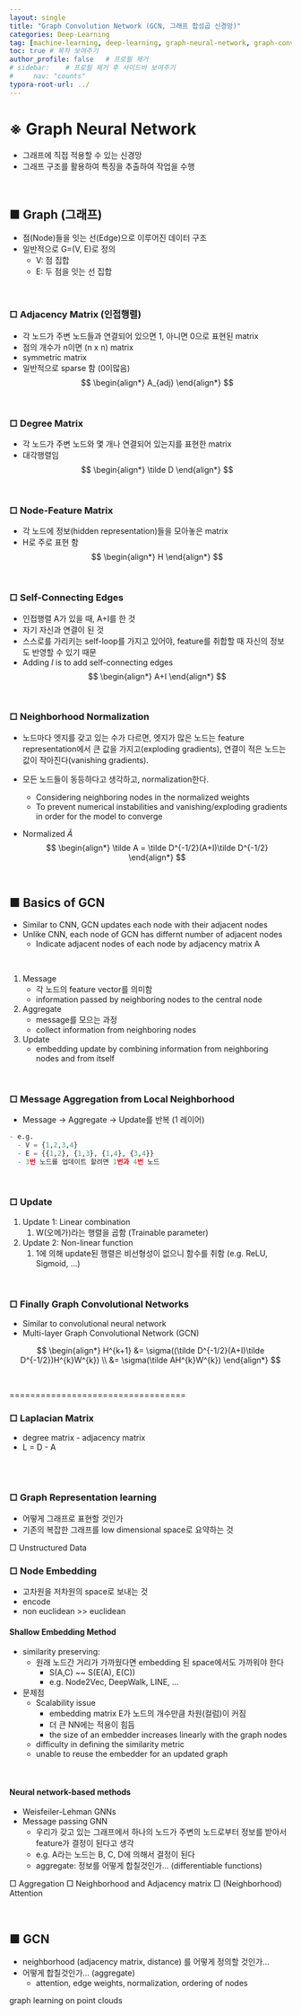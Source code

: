 ```yaml
---
layout: single
title: "Graph Convolution Network (GCN, 그래프 합성곱 신경망)"
categories: Deep-Learning
tag: [machine-learning, deep-learning, graph-neural-network, graph-convolutional-network, gnn, gcn, adjacency-matrix, degree-matrix, self-connecting, neighborhood-normalizatio, node-feature-matrix]
toc: true # 목차 보여주기
author_profile: false   # 프로필 제거
# sidebar:    # 프로필 제거 후 사이드바 보여주기
#     nav: "counts"
typora-root-url: ../
---
```



# ※ Graph Neural Network
- 그래프에 직접 적용할 수 있는 신경망
- 그래프 구조를 활용하여 특징을 추출하여 작업을 수행

<br>

## ■ Graph (그래프)
- 점(Node)들을 잇는 선(Edge)으로 이루어진 데이터 구조
- 일반적으로 G=(V, E)로 정의
  - V: 점 집합
  - E: 두 점을 잇는 선 집합

<br>

### □ Adjacency Matrix (인접행렬)
- 각 노드가 주변 노드들과 연결되어 있으면 1, 아니면 0으로 표현된 matrix
- 점의 개수가 n이면 (n x n) matrix
- symmetric matrix
- 일반적으로 sparse 함 (0이많음)
$$
\begin{align*}
A_{adj}
\end{align*}
$$

<br>

### □ Degree Matrix
- 각 노드가 주변 노드와 몇 개나 연결되어 있는지를 표현한 matrix
- 대각행렬임
$$
\begin{align*}
\tilde D
\end{align*}
$$

<br>

### □ Node-Feature Matrix
- 각 노드에 정보(hidden representation)들을 모아놓은 matrix
- H로 주로 표현 함
$$
\begin{align*}
H
\end{align*}
$$

<br>

### □ Self-Connecting Edges
- 인접행렬 A가 있을 때, A+I를 한 것
- 자기 자신과 연결이 된 것
- 스스로를 가리키는 self-loop를 가지고 있어야, feature를 취합할 때 자신의 정보도 반영할 수 있기 때문
- Adding $I$ is to add self-connecting edges
$$
\begin{align*}
A+I
\end{align*}
$$

<br>

### □ Neighborhood Normalization
- 노드마다 엣지를 갖고 있는 수가 다르면, 엣지가 많은 노드는 feature representation에서 큰 값을 가지고(exploding gradients), 연결이 적은 노드는 값이 작아진다(vanishing gradients).
- 모든 노드들이 동등하다고 생각하고, normalization한다.
  - Considering neighboring nodes in the normalized weights
  - To prevent numerical instabilities and vanishing/exploding gradients in order for the model to converge

- Normalized $\tilde A$
$$
\begin{align*}
\tilde A = \tilde D^{-1/2}(A+I)\tilde D^{-1/2}
\end{align*}
$$

<br>

## ■ Basics of GCN
- Similar to CNN, GCN updates each node with their adjacent nodes
- Unlike CNN, each node of GCN has differnt number of adjacent nodes
  - Indicate adjacent nodes of each node by adjacency matrix A

<br>

1. Message
    - 각 노드의 feature vector를 의미함
    - information passed by neighboring nodes to the central node
2. Aggregate
    - message를 모으는 과정
    - collect information from neighboring nodes
3. Update
    - embedding update by combining information from neighboring nodes and from itself

<br>

### □ Message Aggregation from Local Neighborhood
- Message -> Aggregate -> Update를 반복 (1 레이어)

```py
- e.g.
  - V = {1,2,3,4}
  - E = {{1,2}, {1,3}, {1,4}, {3,4}}
  - 3번 노드를 업데이트 할려면 1번과 4번 노드
```

<br>

### □ Update
1. Update 1: Linear combination
   1. W(오메가)라는 행렬을 곱함 (Trainable parameter)
2. Update 2: Non-linear function
   1. 1에 의해 update된 행렬은 비선형성이 없으니 함수를 취함 (e.g. ReLU, Sigmoid, ...)

<br>

### □ Finally Graph Convolutional Networks
- Similar to convolutional neural network
- Multi-layer Graph Convolutional Network (GCN)

$$
\begin{align*}
H^{k+1} &= \sigma((\tilde D^{-1/2}(A+I)\tilde D^{-1/2})H^{k}W^{k}) \\
&= \sigma(\tilde AH^{k}W^{k})
\end{align*}
$$

<br>

==================================

### □ Laplacian Matrix
- degree matrix - adjacency matrix
- L = D - A

<br>



<br>

### □ Graph Representation learning
- 어떻게 그래프로 표현할 것인가
- 기존의 복잡한 그래프를 low dimensional space로 요약하는 것


□ Unstructured Data

### □ Node Embedding
- 고차원을 저차원의 space로 보내는 것
- encode
- non euclidean >> euclidean

#### Shallow Embedding Method

- similarity preserving:
  - 원래 노드간 거리가 가까웠다면 embedding 된 space에서도 가까워야 한다
    - S(A,C) ~~ S(E(A), E(C))
    - e.g. Node2Vec, DeepWalk, LINE, ...
- 문제점
  - Scalability issue
    - embedding matrix E가 노드의 개수만큼 차원(컬럼)이 커짐
    - 더 큰 NN에는 적용이 힘듬
    - the size of an embedder increases linearly with the graph nodes
  - difficulty in defining the similarity metric
  - unable to reuse the embedder for an updated graph

<br>

#### Neural network-based methods
- Weisfeiler-Lehman GNNs
- Message passing GNN
  - 우리가 갖고 있는 그래프에서 하나의 노드가 주변의 노드로부터 정보를 받아서 feature가 결정이 된다고 생각
  - e.g. A라는 노드는 B, C, D에 의해서 결정이 된다
  - aggregate: 정보를 어떻게 합칠것인가... (differentiable functions)

□ Aggregation
□ Neighborhood and Adjacency matrix
□ (Neighborhood) Attention


<br>

## ■ GCN
- neighborhood (adjacency matrix, distance) 를 어떻게 정의할 것인가...
- 어떻게 합칠것인가... (aggregate)
  - attention, edge weights, normalization, ordering of nodes
  
graph learning on point clouds
